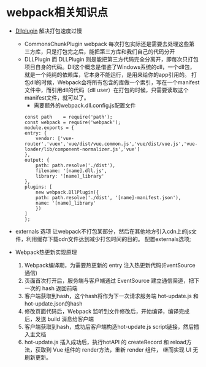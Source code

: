 # webpack相关知识点
- [Dllplugin](https://juejin.im/post/5d897e3cf265da03c721e230) 解决打包速度过慢
    + CommonsChunkPlugin webpack 每次打包实际还是需要去处理这些第三方库，只是打包完之后，能把第三方库和我们自己的代码分开
    + DLLPlugin 而 DLLPlugin 则是能把第三方代码完全分离开，即每次只打包项目自身的代码。Dll这个概念是借鉴了Windows系统的dll，一个dll包，就是一个纯纯的依赖库，它本身不能运行，是用来给你的app引用的。
    打包dll的时候，Webpack会将所有包含的库做一个索引，写在一个manifest文件中，而引用dll的代码（dll user）在打包的时候，只需要读取这个manifest文件，就可以了。
        - 需要额外的webpack.dll.config.js配置文件
        ```
        const path    = require('path');
        const webpack = require('webpack');
        module.exports = {
        entry: {
            vendor: ['vue-router','vuex','vue/dist/vue.common.js','vue/dist/vue.js','vue-loader/lib/component-normalizer.js','vue']
        },
        output: {
            path: path.resolve('./dist'),
            filename: '[name].dll.js',
            library: '[name]_library'
        },
        plugins: [
            new webpack.DllPlugin({
            path: path.resolve('./dist', '[name]-manifest.json'),
            name: '[name]_library'
            })
        ]
        };
        ```
- externals 选项
  让webpack不打包某部分，然后在其他地方引入cdn上的js文件，利用缓存下载cdn文件达到减少打包时间的目的。 配置externals选项;

- Webpack热更新实现原理
    1. Webpack编译期，为需要热更新的 entry 注入热更新代码(EventSource通信)
    2. 页面首次打开后，服务端与客户端通过 EventSource 建立通信渠道，把下一次的 hash 返回前端
    3. 客户端获取到hash，这个hash将作为下一次请求服务端 hot-update.js 和 hot-update.json的hash
    4. 修改页面代码后，Webpack 监听到文件修改后，开始编译，编译完成后，发送 build 消息给客户端
    5. 客户端获取到hash，成功后客户端构造hot-update.js script链接，然后插入主文档
    6. hot-update.js 插入成功后，执行hotAPI 的 createRecord 和 reload方法，获取到 Vue 组件的 render方法，重新 render 组件， 继而实现 UI 无刷新更新。